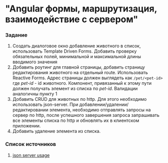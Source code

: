 # "Angular формы, маршрутизация, взаимодействие с сервером"

### Задание
1) Создать диалоговое окно добавление животного в список, использовать Template Driven Forms.
Добавить проверку обязательных полей, минимальной и максимальной длины вводимого значения
2) Добавить роутинг для главной страницы, добавить страницу редактирования животного на отдельный route. 
Использовать Reactive Forms. Адрес страницы должен выглядеть как `/pet/<pet-id>` где _pet-id_ - id  животного.
Компонент, привязанный к этому пути должен получать элемент из списка по _pet-id_. Валидации аналогичны пункту 1
3) Добавить CRUD для животных по http. Для этого необходимо использовать json-server. При добавлении/удалении/редактировании
элемента, необходимо отправлять запросы на сервер по http, после успешного завершения запроса запрашивать все элементы списка по http
и обновлять их в клиентском приложении.
4) Добавить удаление элемента из списка.

### Список источников
1) [json server usage](https://www.npmjs.com/package/json-server)
